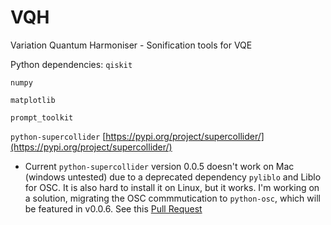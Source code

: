 # VQH
Variation Quantum Harmoniser - Sonification tools for VQE


Python dependencies:
`qiskit`

`numpy`

`matplotlib`

`prompt_toolkit`

`python-supercollider` [https://pypi.org/project/supercollider/](https://pypi.org/project/supercollider/)
  - Current `python-supercollider` version 0.0.5 doesn't work on Mac (windows untested) due to a deprecated dependency `pyliblo` and Liblo for OSC. It is also hard to install it on Linux, but it works. I'm working on a solution, migrating the OSC commmutication to `python-osc`, which will be featured in v0.0.6. See this [Pull Request](https://github.com/ideoforms/python-supercollider/pull/12])
